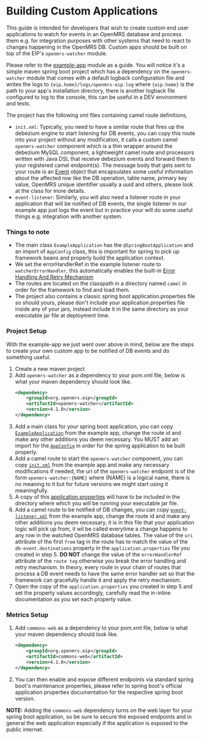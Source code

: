 # Building Custom Applications

This guide is intended for developers that wish to create custom end user applications to watch for events in an OpenMRS
database and process them e.g. for integration purposes with other systems that need to react to changes happening in 
the OpenMRS DB. Custom apps should be built on top of the EIP's `openmrs-watcher` module.

Please refer to the [example-app](../../example-app) module as a guide. You will notice it's a simple maven spring boot 
project which has a dependency on the `openmrs-watcher` module that comes with a default logback configuration file 
and writes the logs to `{eip.home}/logs/openmrs-eip.log` where `{eip.home}` is the path to your app's installation
directory, there is another logback file configured to log to the console, this can be useful in a DEV environment and 
tests.

The project has the following xml files containing camel route definitions,
- `init.xml`: Typically, you need to have a similar route that fires up the debezium engine to start listening for DB events,
  you can copy this route into your project without any modification, it calls a custom camel `openmrs-watcher` component
  which is a thin wrapper around the debezium MySQL component, a lightweight camel route and processors written with
  Java DSL that receive debezium events and forward them to your registered camel endpoint(s). The message body that gets
  sent to your route is an [Event](../../openmrs-watcher/src/main/java/org/openmrs/eip/mysql/watcher/Event.java) object that
  encapsulates some useful information about the affected row like the DB operation, table name, primary key value,
  OpenMRS unique identifier usually a uuid and others, please look at the class for more details.
- `event-listener`: Similarly, you will also need a listener route in your application that will be notified of DB events,
  the single listener in our example app just logs the event but in practice your will do some useful things e.g.
  integration with another system.

### Things to note
- The main class `ExampleApplication` has the `@SpringBootApplication` and an import of `AppConfig` class, this is 
  important for spring to pick up framework beans and properly build the application context.
- We set the errorHandlerRef in the example listener route to `watcherErrorHandler`, this automatically enables the 
  built-in [Error Handling And Retry Mechanism](../../README.md#error-handling-and-retry-mechanism)
- The routes are located on the classpath in a directory named `camel` in order for the framework to find and load them.
- The project also contains a classic spring boot application.properties file so should yours, please don't include your 
application.properties file inside any of your jars, instead include it in the same directory as your executable jar 
file at deployment time. 

### Project Setup
With the example-app we just went over above in mind, below are the steps to create your own custom app to be notified 
of DB events and do something useful.

1. Create a new maven project
2. Add `openmrs-watcher` as a dependency to your pom.xml file, below is what your maven dependency should look like.
    ```xml
    <dependency>
        <groupId>org.openmrs.eip</groupId>
        <artifactId>openmrs-watcher</artifactId>
        <version>4.1.0</version>
    </dependency>
    ```
3. Add a main class for your spring boot application, you can copy [`ExampleApplication`](../../example-app/src/main/java/org/openmrs/eip/example/ExampleApplication.java) 
   from the example app, change the route id and make any other additions you deem necessary. You MUST add an import for the [`AppConfig`](../../commons/src/main/java/org/openmrs/eip/app/config/AppConfig.java) 
   in order for the spring application to be built properly.
4. Add a camel route to start the `openmrs-watcher` component, you can copy [`init.xml`](../../example-app/src/main/resources/camel/init.xml)
   from the example app and make any necessary modifications if needed, the uri of the `openmrs-watcher` 
   endpoint is of the form `openmrs-watcher:{NAME}` where {NAME} is a logical name, there is no meaning to it but for 
   future versions we might start using it meaningfully.
5. A copy of this [application.properties](../../docs/custom/application.properties) will have to be included in the 
   directory where which you will be running your executable jar file.
6. Add a camel route to be notified of DB changes, you can copy [`event-listener.xml`](../../example-app/src/main/resources/camel/event-listener.xml)
   from the example app, change the route id and make any other additions you deem necessary, it is in this file that 
   your application logic will pick up from, it wil be called everytime a change happens to any row in the watched 
   OpenMRS database tables. The value of the `uri` attribute of the first `from` tag in the route has to match the value 
   of the `db-event.destinations` property in the `application.properties` file you created in step 5. 
   **DO NOT** change the value of the `errorHandlerRef` attribute of the `route tag` otherwise you break the error 
   handling and retry mechanism. In theory, every route in your chain of routes that process a DB event needs to have 
   the same error handler set so that the framework can gracefully handle it and apply the retry mechanism. 
7. Open the copy of the `application.properties` you created in step 5 and set the property values accordingly, 
   carefully read the in-inline documentation as you set each property value.
   
### Metrics Setup
1. Add `commons-web` as a dependency to your pom.xml file, below is what your maven dependency should look like.
    ```xml
    <dependency>
        <groupId>org.openmrs.eip</groupId>
        <artifactId>commons-web</artifactId>
        <version>4.1.0</version>
    </dependency>
    ```
2. You can then enable and expose different endpoints via standard spring boot's maintenance properties, please refer to
   spring boot's official application properties documentation for the respective spring boot version.
   
**NOTE:** Adding the `commons-web` dependency turns on the web layer for your spring boot application, so be sure to 
secure the exposed endpoints and in general the web application especially if the application is exposed to the public 
internet. 
